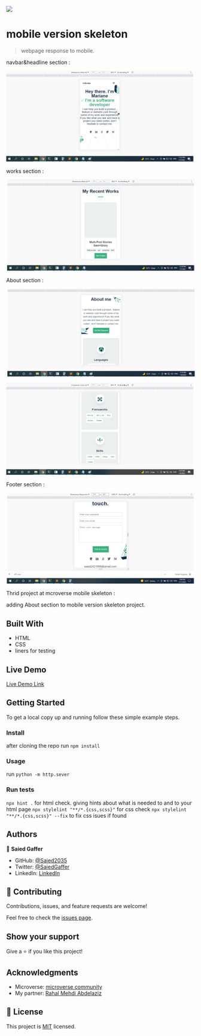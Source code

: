 ![](https://img.shields.io/badge/Microverse-blueviolet)

# mobile version skeleton

> webpage response to mobile.

navbar&headline section :

![screenshot](./screenShotMobile1.jpg)

works section :

![screenshot](./screenShotMobile2.jpg)

About section :

![screenshot](./screenShotMobile3.jpg)

![screenshot](./screenShotMobile4.jpg)

Footer section :

![screenshot](./screenShotMobile5.jpg)

Thrid project at mcroverse mobile skeleton :

 adding About section to mobile version skeleton project.

## Built With

- HTML
- CSS
- liners for testing

## Live Demo

[Live Demo Link](https://saied2035.github.io/mobile-version-skeleton/)


## Getting Started


To get a local copy up and running follow these simple example steps.

### Install
 
 after cloning the repo run 
 `npm install`

### Usage
   run 
   `python -m http.sever`
### Run tests
   `npx hint .` for html check. giving hints about what is needed to and to your html page
   `npx stylelint "**/*.{css,scss}"` for css check
   `npx stylelint "**/*.{css,scss}" --fix` to fix css isues if found

## Authors

👤 **Saied Gaffer**

- GitHub: [@Saied2035](https://github.com/saied2035)
- Twitter: [@SaiedGaffer](https://twitter.com/SaiedGaffer)
- LinkedIn: [LinkedIn](https://www.linkedin.com/in/saiedgaffer/)


## 🤝 Contributing

Contributions, issues, and feature requests are welcome!

Feel free to check the [issues page](https://github.com/saied2035/mobile-version-skeleton/issues).

## Show your support

Give a ⭐️ if you like this project!

## Acknowledgments

- Microverse: [microverse community](https://github.com/microverseinc)
- My partner: [Rahal Mehdi Abdelaziz](https://github.com/Mehdi-Rh)

## 📝 License

This project is [MIT](./MIT.md) licensed.
